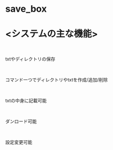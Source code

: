 # save_box

<h1><システムの主な機能></h1></br>

<p>txtやディレクトリの保存</p></br>
<p>コマンド一つでディレクトリやtxtを作成/追加/削除</p></br>
<p>txtの中身に記載可能</p></br>
<p>ダンロード可能</p></br> 
<p>設定変更可能</p></br>


